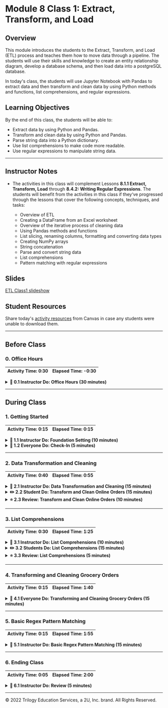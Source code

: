 # Module 8 Class 1: Extract, Transform, and Load
 
## Overview

This module introduces the students to the Extract, Transform, and Load (ETL) process and teaches them how to move data through a pipeline. The students will use their skills and knowledge to create an entity relationship diagram, develop a database schema, and then load data into a postgreSQL database.
 
In today's class, the students will use Jupyter Notebook with Pandas to extract data and then transform and clean data by using Python methods and functions, list comprehensions, and regular expressions. 
 
## Learning Objectives
 
By the end of this class, the students will be able to:
 
* Extract data by using Python and Pandas. 
* Transform and clean data by using Python and Pandas.
* Parse string data into a Python dictionary.
* Use list comprehensions to make code more readable.
* Use regular expressions to manipulate string data.
 
- - -
 
## Instructor Notes
 
* The activities in this class will complement Lessons **8.1.1 Extract, Transform, Load** through **8.4.2: Writing Regular Expressions**. The students will benefit from the activities in this class if they‘ve progressed through the lessons that cover the following concepts, techniques, and tasks:
 
   * Overview of ETL
   * Creating a DataFrame from an Excel worksheet 
   * Overview of the iterative process of cleaning data
   * Using Pandas methods and functions 
   * List slicing, renaming columns, formatting and converting data types
   * Creating NumPy arrays
   * String concatenation
   * Parse and convert string data
   * List comprehensions
   * Pattern matching with regular expressions
 
## Slides
 
[ETL Class1 slideshow](https://docs.google.com/presentation/d/1uGF4ABUq9fHKdcaP0XH7njZZxk22aO3M99iJZlBZcxM/edit?usp=sharing)
 
## Student Resources
 
Share today's [activity resources](https://2u-data-curriculum-team.s3.amazonaws.com/data-viz-online-lesson-plans/08-Lessons-revised/8-1-Student_Resources.zip) from Canvas in case any students were unable to download them.
 
- - -
 
## Before Class
 
### 0. Office Hours
 
| Activity Time: 0:30       |  Elapsed Time:     -0:30  |
|---------------------------|---------------------------|
 
<details>
 <summary><strong> 📣 0.1 Instructor Do: Office Hours (30 minutes)</strong></summary>
  <br>
 
* Be sure to hold office hours prior to the start of class. Encourage the students to take full advantage of these designated times for asking questions and receiving assistance from instructional staff. You should expect the students to ask for assistance with tasks and topics such as:
 
 * Further review of a specific concept
 * Debugging code
 * Solving computer issues
 * Guidance with using a particular tool
 
</details>
 
- - -
 
## During Class
 
### 1. Getting Started
 
| Activity Time:       0:15 |  Elapsed Time:      0:15  |
|---------------------------|---------------------------|
 
<details>
 <summary><strong>📣 1.1 Instructor Do: Foundation Setting (10 minutes)</strong></summary>
 <br>
 
* Welcome the students to class.
 
* Direct the students to post individual questions in the Zoom chat. You and/or your TAs should answer these questions at the end of class.
 
* Use the slideshow to set the foundation for the material covered in this class.
 
* **Overview:** This is an opportunity for the students to observe where they are in the program. Take a moment to mention some real-world examples that show the value of this week's activities.
 
* **Program Pointers:** Congratulate the students on making it this far in the course. Stress that it’s important to stay focused as they move on to more advanced topics. 

* **ETL for This Week:** Tell the students that they should continue working on their ETL skills throughout the week, and remind them that they will use Python for most of the course.
 
* **This Week's Challenge:** Describe this week's Challenge. The students will perform the ETL process with the option to complete the first part of the Challenge using any of the following tools for data extraction:

  * Python and Pandas functions
  * List comprehension
  * Regular expressions 

* After the transformation step, they'll need to create a table schema in the database, and then load the data into the table. Finally, they'll perform data analysis using SQL on the crowdfunding database. 
 
* **Career Connection:** Let the students know that their new skills will be valuable throughout their careers. Provide examples of when you have used these skills in your workplace.
 
* **How to Succeed This Week:** Tell the students that they may have moments of frustration this week as they gain skills and work on complex problems. Use the slide material to outline some of the more difficult topics, and emphasize that finding and fixing errors builds stronger skills. Consider sharing something about your personal learning journey, including concepts or technologies that were difficult to grasp.
 
* **Today's Objectives:** Now, outline the topics for today's lesson. Remind the students that they can find the relevant activity files in the “Getting Ready for Class” page in their course content.
 
</details>
 
<details>
 <summary><strong>🎉  1.2 Everyone Do: Check-In (5 minutes)</strong></summary>
  <br>
 
* Ask the following questions and call on students for answers. A response for you to use, if appropriate, is included here.
 
   * **Question:** How are you feeling about your progress so far?
 
   * **Answer:** We are building your skillset, so it’s okay to sometimes feel overwhelmed. But don’t give up!  
 
   * **Question:** How comfortable do you feel with this topic?
 
   * **Answer:** To find out how comfortable everyone feels with the topic, let's do the following exercise: If you don’t feel confident at all, type 0 in the chat. If you feel very confident, type 5. If your confidence is between those levels, type the appropriate number between 0 and 5.
 
</details>
 
 
- - -
 
### 2. Data Transformation and Cleaning
 
| Activity Time:       0:40 |  Elapsed Time:      0:55  |
|---------------------------|---------------------------|
 
<details>
 <summary><strong>📣  2.1 Instructor Do: Data Transformation and Cleaning (15 minutes)</strong></summary>
  <br>
 
* In previous units, the students transformed and cleaned data to create tables and visualizations. In this demonstration, you will transform and clean a dataset to make it ready for loading into a database. 

* Open the slideshow for this activity and start the demo. 
 
* Open the `running_shoes.xlsx` file and show the students the data. 
 
   ![The running_shoes.xlsx file.](Images/01-running_shoes_xlsx.png)

* The following image shows the dataset after it has been transformed, cleaned, and imported into the database:
 
   ![The shoe_orders table in postgreSQL](Images/02-shoe_orders_postgreSQL_table.png)
 
   * **Note:** The students will not create the table nor import data into postgreSQL in this activity.


* Open the [Data_Transformation_and_Cleaning.ipynb](Activities/01-Ins_Data_Transformation_and_Cleaning/Solved/Data_Transformation_and_Cleaning.ipynb) file, and then read the `running_shoes.csv` file into a DataFrame.
 
   ```python
   pd.set_option('max_colwidth', 200)
   orders_df = pd.read_excel("../Resources/running_shoes.xlsx")
   orders_df
   ```
 
   ![The running shoes data in a DataFrame.](Images/03-running_shoes_DataFrame.png)
 
* All the data is in one column, “Product ID,Category,Product,Size,Last Visited”.  
 
* We can transform the column name into a list of five elements by using the following code:  
 
   ```python
   import pandas as pd
   # Get the columns into a list.
   shoe_order_cols = orders_df.columns.tolist()
   shoe_order_cols
   ```
 
   * The output contains each column name with a comma separator.

   ```text
   ['Product ID,Category,Product,Size,Last Visited']
   ```
* Then, we use a `for` loop to iterate through the `shoe_order_cols` list, split the elements on the comma, and add each item to a list.
 
   ```python
   # Split the column name on the comma to create five elements. 
   new_columns = []
   for col in shoe_order_cols:
      new_columns.append(col.split(","))
   print(new_columns[0])
   ```
 
* Next, we'll apply the same transformation to the row values in the DataFrame. 
 
   * First, get each row into a list. 
 
      ```python
      # Get each row into a list.
      shoe_orders_values = orders_df.values.tolist()
      shoe_orders_values
      ```
      
      ![A list of each row of the DataFrame.](Images/04-DataFrame_values_list.png)
 
   * Next, run the code to split the values of each row in the list on the comma and add the items to a new list. 
 
      ```python
      # Split the values of each row in the list on the comma and add the items to a new list.
      shoe_orders_list = []
      for item in shoe_orders_values:
         shoe_orders.append(item[0].split(","))
      shoe_orders_list
      ```
 
      ![Each value in the list separated by a comma.](Images/05-DataFrame_values_separated.png)
 
* Tell the students that we have two lists: the nested list for the columns and the nested list of row values that we will use to create a new DataFrame.
 
* Next, run the following code to create a new DataFrame.  
 
   ```python
   # Create a new DataFrame with the new column names and list of shoe orders
   shoe_orders_df = pd.DataFrame(shoe_orders_df_list, columns=new_columns[0])
   shoe_orders_df
   ```
 
   ![A new DataFrame that contains a row of values for each new column.](Images/06-Transformed_DataFrame.png)

* There is an alternative method of creating the `shoe_orders_df` DataFrame. Using the following code, we can split the row values in the “'Product ID,Category,Product,Size,Last Visited'” column into five columns on the delimiter, `','`. 

   ```python
   # Alternative method.
   shoe_orders_df = pd.DataFrame()
   shoe_orders_df[['Product ID', 'Category', 'Product', 'Size', 'Last Visited']] = orders_df['Product ID,Category,Product,Size,Last Visited'].str.split(',', n=5, expand=True)
   shoe_orders_df
   ```
 
* Now that we have transformed the data, we can clean the DataFrame. 
 
   * First, run the following code to rename the columns to match the table in the database. Point out that we also had the option to create the column names when we split the data into five columns.
 
      ```python
         # Rename the columns. 
         shoe_orders_df.rename(columns={'Product ID': "productID",
                                    'Category': "category",
                                    'Product': "product",
                                    'Size': "size",
                                    'Last Visited': "lastvisited"}, inplace=True)
         shoe_orders_df
      ```
 
      ![The columns renamed in the shoe_orders_df DataFrame.](Images/07-renamed_columns.png)
 
   * Next, run the following code to remove the word "Size" and trailing whitespace from the "size" column, and then convert the "size" column to an `int64` data type. 
 
      ```python
      # Remove the word "Size" and trailing whitespace from the "size" column.
      shoe_orders_df["size"]  = shoe_orders_df["size"].str.replace("Size ","")
      # Convert the "size" column to an integer datatype
      shoe_orders_df["size"]  = pd.to_numeric(shoe_orders_df["size"])
      shoe_orders_df
      ```
 
      ![The cleaned size column in the shoe_orders_df DataFrame.](Images/08-cleaned_size_column.png)
 
   * Check the data types using the `info()` method. Or, use `shoe_orders_df.dtypes["size"]`.
 
   * **Note:** Tell students that they can also use `shoe_orders_df["size"] = shoe_orders_df["size"].astype('int')` to convert the "size" column data type to a `int64` data type. 
   
   * Next, run the following code to convert the "lastvisited" column to a `datetime` data type. 
   
      ```python
      # Convert the "lastvisited" column to a datetime datatype.
      shoe_orders_df["lastvisited"]  = pd.to_datetime(shoe_orders_df["lastvisited"])
      shoe_orders_df.info()
      ```
 
      ![Summary information on the orders_df DataFrame.](Images/09-DataFrame_summary.png)
 
* Our final DataFrame has the same column names and data types as the table in the postgreSQL database. 
 
   ![The final orders_df DataFrame.](Images/10-Final_DataFrame.png)
 
* Send out the [Data_Transformation_and_Cleaning.ipynb](Activities/01-Ins_Data_Transformation_and_Cleaning/Solved/Data_Transformation_and_Cleaning.ipynb) file for the students to use as a reference.
 
* Ask the class the following questions and call on the students for answers:
 
   * **Question:** How would we read the data if it was in a CSV file? 
 
   * **Answer”** We would use the `delimiter=","` or `sep=" "` as an argument when we read the data into a DataFrame. 
 
   * **Question:** What was the purpose of this activity? 
 
   * **Answer:** It provided practice with parsing a wide variety of formatted data.
 
   * **Question:** What can you do if we don't completely understand this activity?
   
   * **Answer:** Please contact the instructional staff (instructor and TAs).
 
* Answer any questions before moving on.
 
</details>
 
<details>
 <summary><strong>✏️ 2.2 Student Do: Transform and Clean Online Orders (15 minutes)</strong></summary>
<br>
 
* In this activity, the students will transform and clean a dataset that will later be uploaded into a database.
 
* Make sure the students can download and open the [instructions](Activities/02-Stu_Transform_and_Clean_Online_Orders/README.md), the [unsolved Transform and Clean Online Orders](Activities/02-Stu_Transform_and_Clean_Online_Orders/Unsolved/Transform_and_Clean_Online_Orders_Unsolved.ipynb) file, and the [online_orders.csv](Activities/02-Stu_Transform_and_Clean_Online_Orders/Unsolved/Resources/online_orders.csv) file from the AWS link. 
 
* Go over the instructions in the README, then open the [Transform and Clean Online Orders solution](Activities/02-Stu_Transform_and_Clean_Online_Orders/Solved/Transform_and_Clean_Online_Orders_Solved.ipynb) file within the Jupyter Notebook. Show students the final transformed and cleaned DataFrame.
 
  ![Online orders final DataFrame](Images/A1-online_orders_df.png)  
 
* Place the students into groups of 3–5. Each group member should work on the solution by themselves, but they can reach out to others in their group for suggestions.
 
* Let the students know that they may be asked to share and go through their work at the end of the activity.
 
</details>
 
 
<details>
 <summary><strong> ⭐ 2.3 Review: Transform and Clean Online Orders (10 minutes)</strong></summary>
  <br>
 
* Ask for a volunteer to go through their solution. Remind the students that it's okay if they didn't finish the activity.
 
* To encourage participation, you can open the [starter code](Activities/02-Stu_Transform_and_Clean_Online_Orders/Unsolved/Transform_and_Clean_Online_Orders_Unsolved.ipynb) and ask the students to help you write the different conditional list comprehensions.
 
* If there are no volunteers, open up [Transform and Clean Online Orders solution](Activities/02-Stu_Transform_and_Clean_Online_Orders/Solved/Transform_and_Clean_Online_Orders_Solved.ipynb) in Jupyter Notebook, and then go through the code line by line while emphasizing the following points:
 
* First, we create a list for the column names using the `df.columns.to_list()`, or `list(df)`, then we split the column name on the comma, `','`, to create the new column names. 

     ```python
   # Create a list for the column names.
   columns = orders_df.columns.to_list()
   # Split the column on the comma and place names in a list.
   for column in columns:
      column_names = column.split(",")
   print(column_names)
   ```

* Next, we split the row values on the delimiter, `','` in the existing column and add the data to the six new columns. 
 
  ```python
   # Create a new DataFrame and split the data from one column into six columns.
   online_orders_df = pd.DataFrame()
   online_orders_df[['orderId', 'productName', 'category', 'sellingPrice', 'shipping', 'totalPrice']] = orders_df['orderId,productName,category,sellingPrice,shipping,totalPrice'].str.split(',', n=6, expand=True)
   online_orders_df
   ```

* Next, we convert the "sellingPrice" and "totalPrice" columns to a float data type using the `.astype(float)` method on each column. You can also apply the method to both columns at once using the following code:
 
   ```python
   online_orders_df[["sellingPrice","totalPrice"]] = online_orders_df[["sellingPrice","totalPrice"]].astype('float')
   ```  
 
* We calculate the "shippingPrice" column by subtracting the "sellingPrice" from the "totalPrice" with the following code:
 
   ```python
   online_orders_df["shippingPrice"] = online_orders_df["totalPrice"] - online_orders_df["sellingPrice"]
   ``` 
 
   * Point out that we must convert the "sellingPrice" and "totalPrice" columns to a `float` data type before we subtract the values in the columns. 

* Finally, we reorder the columns to get our transformed and clean DataFrame. 


   ```python
   # Reorder the columns.
   online_orders = online_orders_df[['orderId', 'productName', 'category', 'sellingPrice','shippingPrice', 'totalPrice', 'shipping']]
   ``` 

* Send out the [Transform and Clean Online Orders solution](Activities/02-Stu_Transform_and_Clean_Online_Orders/Solved/Transform_and_Clean_Online_Orders_Solved.ipynb) file for students to use as a reference.
 
* Answer any questions before moving on.
 

</details>
 
 
- - -
 
### 3. List Comprehensions
 
| Activity Time:       0:30 |  Elapsed Time:      1:25  |
|---------------------------|---------------------------|
 
<details>
 <summary><strong> 📣 3.1 Instructor Do: List Comprehensions (10 minutes)</strong></summary>
  <br>
 
* The students were introduced to list comprehensions in the asynchronous content. In this activity, the students will learn the structure of list comprehensions and how to use them more effectively. **Note:** You may use the slides to accompany this activity.
 
* List comprehension is the process of creating a new list in a single line of code.  
 
* Open [List_Comprehensions.ipynb](Activities/03-Ins_List_Comprehensions/Solved/List_Comprehensions.ipynb) in Jupyter Notebook. Remind the students that they have been using `for` loops to iterate through lists and other iterable objects like dictionaries and tuples. Now, they will learn about list comprehensions as another method for creating lists.
 
#### Comparing List Creation Methods by Using Python

Share the following code with the students: 
 
   ```python
   # Using a `for` loop to iterate through a list. 
   digits = []
   for x in range(10):
      digits.append(x)
   print(digits)
   ```
 
* Here is the basic syntax of a list comprehension: 
 
   * `[expression for element in iterable_object]`
 
* Every list comprehension in Python includes three elements:

   * The `expression`:
* A call  to a method, or any other valid expression that returns a value. 
   * The `element`:
* Is the object or value in the list or an iterable object. 
   * The `iterable_object`:
* Is a list, set, sequence, generator, or any other object that can return its elements one at a time.
 
* We can use the following code to convert the previous `for` loop into a list comprehension:
 
   ```python
   # Iterating through a list using list comprehensions.
   digits = [x for x in range(10)]
   print(digits)
   ```
   * The first `x` is the _expression_. 
   * The second `x` is the _element_.
    * `range(10)` is the <i>iterable_object</i>.
 
#### Using List Comprehensions for Mathematical Calculations
 
* Next, show the students how to perform mathematical calculations on a list using a `for` loop and then adding those values to a new list. 
 
   ```python
   # Create a list using a `for` loop that has a multiple of a number.
   squares = []
   for x in range(10):
      # raise x to the power of 2
      squares.append(x**2)
   print(squares)
   ```
 
* We can convert the previous `for` loop into a list comprehension: 
 
   ```python
   # Create a list using list comprehension that has a multiple of a number.
   squares = [x**2 for x in range(10)]
   print(squares))
   ```
 
#### Using Conditional Expressions with List Comprehensions
 
* Next, demonstrate how we can filter data based on a conditional expression by using list comprehensions. 
 
* Here's the syntax of a list comprehension with a conditional expression: 
 
   * `[expression for element in iterable_object if filter_expression]`
 
* For example, if we have a list of dogs with their name, age, and weight, and we want to see only the large dogs, we could use the following syntax:
 
   * `[dog for dog in dogs if dog['weight'] > 30]`
 
* In this list comprehension:

   * The first `dog` is the _expression_.
   * The second `dog` is the _element_.
   * `dogs` is the <i>iterable_object</i>.
   * `dog['weight'] > 30` is the <i>filter_expression</i>.
 
   * **Note:** We can use the _element_ in our filter expression.
  
* We can use a conditional in the filter expression to filter the list. For example, to create a list of even numbers, we can use the following code:
 
   ```python
   even_numbers = [x for x in range(50) if x % 2 == 0]
   print(even_numbers)
   ```
 
* We can also use a conditional in the expression. The following example prints numbers in lists of even and odd numbers:
 
   ```python
   numbers = ['Even' if x %2 == 0 else 'Odd' for x in range(20)]
   print(numbers)
   ```
 
* We can use list comprehensions to filter a list of dictionaries by accessing values inside the dictionaries.
 
   ```python
   candies_no_nuts = [candy for candy in candies if candy['has_nuts'] == False]
   print(candies_no_nuts)
   ```
 
* We can make it easier to read by selecting the name of the value in the dictionary.
 
   ```python
   candies_no_nuts = [candy['name'] for candy in candies if candy['has_nuts'] == False]
   print(candies_no_nuts)
   ```
 
#### Performing String Manipulation by Using List Comprehensions
 
* We can also use list comprehensions to filter and modify Python strings. 
 
* In the previous student activity, the column name was placed in a list. 
 
   * `['orderId,productName,category,sellingPrice,shipping,totalPrice']`
 
* We can use a list expression to split the column on the comma and place it in a new list with the following code:
 
   ```python
   # A list that holds the column name. 
   columns = ['orderId,productName,category,sellingPrice,shipping,totalPrice']
 
   # Split the column on the comma and place it in a list.
   column_names = [column.split(",") for column in columns]
   print(column_names[0])
   ```
 
* Show how we can identify numbers in a string using the `isdigit()` method:
 
   ```python
   #  User data entered as name and phone number
   user_data = "Elvis Presley 987-654-3210"
   phone_number = [ x for x in user_data if x.isdigit()]
   print(phone_number)
   ```
 
* Finally, demonstrate how we can perform data cleaning to remove the "$" sign from a string value and then convert the string to a `float` data type: 
 
   ```python
   # List of dollar amounts as string objects.
   totals = ["$94.00", "$68.00", "$122.95", "$128.00", "$96.00", "$119.90", "$93.90", "$113.60", "$89.75", "$106.85"]
 
   # Convert the dollar amounts to a float data type using list comprehensions.
   new_totals = [(float(total.replace('$',''))) for total in totals]
   print(new_totals)
   ```
 
* Send out [List_Comprehensions.ipynb](Activities/03-Ins_List_Comprehensions/Solved/List_Comprehensions.ipynb) file for the students to use as a reference.
 
* If you have enough time remaining, ask the following questions and call on students for answers.
 
   * **Question:** How can you get the data from a row in a DataFrame by using a list comprehension? 
 
   * **Answer:** We use `[row[0] for i, row in df.iterrows()]`.
 
   * **Question:** How did the previous activity help us prepare for the Challenge?
 
   * **Answer:** It doesn't directly help us with the Challenge, but it reinforces the steps and options for list comprehensions. 

* Answer any questions before moving on.
 
</details>
 
<details>
 <summary><strong> ✏️ 3.2 Students Do: List Comprehensions (15 minutes)</strong></summary>
  <br>
 
* In this activity, the students will practice using list comprehensions.
 
* Make sure the students can download the [instructions](Activities/04-Stu_List_Comprehensions/README.md) and the [starter code](Activities/04-Stu_List_Comprehensions/Unsolved/List_Comprehensions_Unsolved.ipynb).
 
* Go over the instructions with the students and answer any questions.
 
* Place the students into groups of 3–5. They should work on the solution by themselves, but they can reach out to others in their group for assistance.
 
* Let the students know that they may be asked to share and go through their work at the end of the activity.
 
</details>
 
<details>
 <summary><strong> ⭐ 3.3 Review: List Comprehensions (5 minutes)</strong></summary>
  <br>
 
* Ask for volunteers to go through their solution. Remind them that it is okay if they didn't finish the activity.
 
* To encourage participation, you can open the [starter code](Activities/04-Stu_List_Comprehensions/Unsolved/List_Comprehensions_Unsolved.ipynb) and ask the students to help you write the conditional list comprehensions.
 
* If there are no volunteers, open [List_Comprehensions_Solved.ipynb](Activities/04-Stu_List_Comprehensions/Solved/List_Comprehensions_Solved.ipynb) in Jupyter Notebook and go through the code line by line. Be sure to cover the following points.
 
   * `[x for x in range(100)]` would simply return the original list. Add in the conditional `x % 3 == 0` and explain how the conditional filters the list comprehension.
 
   * To make a list of numbers divisible by three or five, we can modify the previous list comprehension by adding an `or` operator followed by `x % 5 == 0`. 
 
   * In the pets example, we filtered the dictionary on the `type` key and returned the values from the `name` key. 
 
   * We use `.split(",")` on the expression to create a separate list for each customer that contains their customer ID, name, and email.  
 
      ```python
      [customer.split(",") for customer in customers]
      ```
 
   * To extract the customer ID from each customer, we can modify the previous list comprehension using list indexing to retrieve the first item in each customer list inside the `int()` constructor. 
 
      ```python
      [int(customer.split(",")[0]) for customer in customers]
      ```
 
   * To split each customer's "name" into a first and last name, we can modify the list comprehension by retrieving the second item in the list and then splitting that item on the whitespace, `(" ")`. 
 
      ```python
      [customer.split(",")[1].split(" ") for customer in customers]
      ```
 
* Send out the [List_Comprehensions_Solved.ipynb](Activities/04-Stu_List_Comprehensions/Solved/List_Comprehensions_Solved.ipynb) file for the students to use as a reference.
 
* Answer any questions before moving on.
 
</details>
 
 
- - -
 
### 4. Transforming and Cleaning Grocery Orders
 
| Activity Time:       0:15 |  Elapsed Time:      1:40  |
|---------------------------|---------------------------|
 
 
<details>
 <summary><strong>🎉 4.1 Everyone Do: Transforming and Cleaning Grocery Orders (15 minutes)</strong></summary>
  <br>
 
* In this activity, the students will read in the `grocery_orders.xlsx` dataset into a DataFrame, transform and clean the data to create a new DataFrame, and then merge the new DataFrame with the one created from the `grocery_suppliers.csv` dataset.
 
* Make sure the students can download and open the following files from the AWS link:
   * [instructions](Activities/05-Evr_Transform_and_Clean_Grocery_Orders/README.md)
   * [grocery_orders.xlsx](Activities/05-Evr_Transform_and_Clean_Grocery_Orders/Unsolved/Resources/grocery_orders.xlsx)
   * [grocery_suppliers.csv](Activities/05-Evr_Transform_and_Clean_Grocery_Orders/Unsolved/Resources/grocery_suppliers.csv)
   * [Transform_and_Clean_Grocery_Orders_Unsolved.ipynb](Activities/05-Evr_Transform_and_Clean_Grocery_Orders/Unsolved/Transform_and_Clean_Grocery_Orders_Unsolved.ipynb) 
 
* Review the instructions with the students, and then let them work for 10 minutes.
 
* When 10 minutes have elapsed, open the [unsolved Transform and Clean Grocery Orders](Activities/05-Evr_Transform_and_Clean_Grocery_Orders/Unsolved/Transform_and_Clean_Grocery_Orders_Unsolved.ipynb) file, read in the `grocery_orders.xlsx`, and ask for volunteers to go through their steps for creating the new grocery orders DataFrame.
 
* If there are no volunteers, open the [Transform_and_Clean_Grocery_Orders_Solved.ipynb solution](Activities/05-Evr_Transform_and_Clean_Grocery_Orders/Solved/Transform_and_Clean_Grocery_Orders_Solved.ipynb) file, and show how to create the new grocery orders DataFrame with the correct data types. Be sure to cover the following points.

   * After we read the data into a DataFrame, we create the new columns by adding the column name to a list and then splitting the list elements on the commas using a list comprehension.
 
      ```python
      grocery_orders_cols = grocery_orders_df.columns.to_list()
      new_columns = [col.split(",") for col in grocery_orders_cols]
      new_columns[0]
      ```
 
   * Next, we create a new DataFrame and split the data from one column into four columns. 
   
 
      ```python
      # Get each row into a list.
      grocery_df = pd.DataFrame()
      grocery_df[['upc12', 'item_name', 'cases_ordered', 'last_ordered']] = grocery_orders_df['upc12,item_name,cases_ordered,last_ordered'].str.split(',', n=4, expand=True)
      ```
   
   * To convert the "upc12" order numbers to integers, we remove the hashtag and convert the string values to integers.
 
      ```python
      # Convert the upc12 number to an integer.
      grocery_df["upc12"] = pd.to_numeric(grocery_df["upc12"].str.replace("#",""))
      ```

    * We use the `pd.to_numeric` function to convert the "cases_ordered" to an integer.
 
      ```python
      # Convert the number cases ordered to an integer.
      grocery_df["cases_ordered"] = pd.to_numeric(grocery_df["cases_ordered"])
      ```

   * Then, we convert the date from epoch or Unix format to datetime format.

      ```python
      # Convert the last_ordered column from UTC to a datetime format.
      from datetime import datetime as dt
      grocery_df["last_ordered"] = pd.to_datetime(grocery_df["last_ordered"], unit='s').dt.strftime('%Y-%m-%d') 
      ```
 
   * Next, we split each value in the "item_name" column into two values, with each value placed in the two new columns. We drop the "item_name" column and reorder the columns.
 
      ```python
      grocery_df[["category","name"]] = grocery_df["item_name"].str.split(' - ', n=1, expand=True)
      grocery_df_clean = grocery_df.drop("item_name", axis=1)
      grocery_df_clean = grocery_df_clean[['upc12','category', 'name', 'cases_ordered', 'last_ordered']]
      grocery_df_clean
      ```
 
   * Finally, we read in the `grocery_suppliers.csv` data into a DataFrame, check to make sure that the data types match in both DataFrames, and then merge the `grocery_df_clean` DataFrame with the `grocery_supplier` DataFrame using the following code:
 
      ```python
      grocery_database = grocery_df_clean.merge(grocery_supplier, on='upc12', how='right')
      grocery_database
      ```
   
      ![The final DataFrame after merging.](Images/A5-grocery_database.png)

* Send out the [Transform_and_Clean_Grocery_Orders_Solved.ipynb solution](Activities/05-Evr_Transform_and_Clean_Grocery_Orders/Solved/Transform_and_Clean_Grocery_Orders_Solved.ipynb) file for the students to use as a reference.

* Answer any questions before moving on.
 
</details>
 
 
- - -
 
### 5. Basic Regex Pattern Matching
 
| Activity Time:       0:15 |  Elapsed Time:      1:55  |
|---------------------------|---------------------------|
 
<details>
 <summary><strong> 📣 5.1 Instructor Do: Basic Regex Pattern Matching (15 minutes)</strong></summary>
  <br>
 
* In this course, we have used a variety of Python's string type methods for manipulating string data. Now we'll cover how to use Python's built-in regular expression (regex) module, a more robust tool for manipulating string data. 
 
* The goal of this demonstration is to show students how to find patterns in string data such as letters, words, numbers, or non-word characters using regular expressions instead of using Python's string type methods. **Note:** You may use the slides to accompany the activity. 
 
* Point out that we are going to use regular expressions to extract string data from the `grocery_orders.xlsx` file that we used in the previous activity. 
 
* Open [BasicRegex_PatternMatchingx.ipynb](Activities/06-Ins_BasicRegex_PatternMatching/Solved/BasicRegex_PatternMatching.ipynb) and go through the code with students.
   
* After we load the `grocery_orders.xlsx` file into a DataFrame, we place the column name in a list and store it in a variable:
 
   ```python
   grocery_orders_cols = grocery_orders_df.columns.to_list()
   grocery_orders_cols[0]
   ```
 
* Next, we import the `re` module, and then use the regular expression `split()` function to split the string data, `grocery_orders_cols[0]`, on the delimiter, `','`.
   
   ```python
   import re
   # Split the column on the comma.
   column_names = re.split(',', grocery_orders_cols[0])
   print(column_names)
   ```

* Run the next cell where the pattern has been substituted with `'\W'`. 
   
   ```python
   # Split the column on the comma using the character class, `\W`.
   colum_names = re.split('\W', grocery_orders_cols[0])
   print(colum_names)
   ```
   
   * The output from running the code is a list split on any non-word character. 
 
   ```text
   ['upc12', 'item_name', 'cases_ordered', 'last_ordered']
   ```
   
* The `'\W'` is a regular expression character class that will match any non-word character, like the comma, but not a letter, digit, or underscore. Regular expressions use backslashes in strings to denote special characters that would be difficult to enter directly. The backslash, `\`, before a character class is an *escape character* that tells the code to match the character class after the backslash. 

* If we want to split the string on the comma and underscore, we can use; `'\W|_'`, where the pipe, `"|"`, means "or".


   ```python
   # Split the column on the comma and underscore.
   column_names = re.split('\W|_', grocery_orders_cols[0])
   print(column_names)
   ```
 
* Next, we retrieve the values from the DataFrame and add them to a list. Then we use regular expressions to extract each value from the first row:
 
   ```python
   # Get each row into a list.
   grocery_orders_list = grocery_orders_df.values.tolist()

   # Split the values of the first row in the list on the non-word character.
   first_values = re.split('\W', grocery_orders_list[0][0])
   print(first_values)
   ```
   
* The output is a list where the row values from the first row are split on any non-word character, such as the hashtag and whitespace:
 
   ```text
   ['', '1576031803', 'Pasta', '', '', 'Fusilli', '5', '1622507126']
   ```
 
* Point out that using `\W` to split the values doesn't achieve what we want, which is splitting the list on the comma. It would be faster to use `split(",")`.  
 
* Answer any questions before moving on. 

#### Matching Digit Characters

* Next, we'll find all the numbers in the first row of values using the regular expression function, `findall()`. This function will find all matches of a pattern in a string and return the results in a list. The `findall()` function takes two parameters, a pattern and a string.

* First, we'll use the following regular expression `'[0-9]'` to get all the numeric characters. Run the following code. The output is every number in the first row of values.  
 
   ```python
   # Find all the numbers,
   numbers_only = re.findall('[0-9]', grocery_orders_list[0][0])
   print(numbers_only)
   ```

   ```text
   ['1', '5', '7', '6', '0', '3', '1', '8', '0', '3', '5', '1', '6', '2', '2', '5', '0', '7', '1', '2', '6']
   ```

   * Point out that the `[]` indicates a character class. Here, our function will find any numbers between zero and nine, the characters contained within the brackets.
 
* We can modify the pattern to find more than one digit, including all sequences of numbers, by adding a "+" after our regular expression. 
 
   ```python
   # Find one or more numbers together.
   numbers_only = re.findall('[0-9]+', grocery_orders_list[0][0])
   print(numbers_only)
   ```
 
   ```text
   ['1576031803', '5', '1622507126']
   ```
 
* And, we can find only the numbers that are a certain length by passing a number inside curly brackets, `{}` after our capture group. 
 
   ```python
   # Find the ten digit numbers.
   ten_digit_numbers = re.findall('[0-9]{10}', grocery_orders_list[0][0])
   print(ten_digit_numbers)
   ```
 
   ```text
   ['1576031803', '1622507126']
   ```

* Before moving on, tell the students that we can also use the `\d` character class for digits in place of `[0-9]`.

#### Matching Non-digit Characters

* In this next part, we'll use regular expressions to match "Pasta - Fusilli" in the first row of values. 

* Tell the students that we are building on the regex pattern for this match. 

* First, we will get all non-digit characters with one of the regex patterns, `'[^0-9]'`, `[^\d]`, or `\D`. 
 
   ```python
   # Find non-digit characters only.
   non_digit_only = re.findall('[^0-9]', grocery_orders_list[0][0])
   print(non_digit_only)
   ```
 
   ```text
   ['#', ',', 'P', 'a', 's', 't', 'a', ' ', '-', ' ', 'F', 'u', 's', 'i', 'l', 'l', 'i', ',', ',']
   ```

   * The caret, `^`, reverses the selection within the brackets. Here, this means we are _not_ going to match any digit characters for the pattern within the brackets.
 
* By adding a `+` after `'[^0-9]'`, or `\D`, we can find multiple one non-digit characters grouped together.
 
   ```python
   # Find more than one non-digit character.
   non_digit_only = re.findall('\D+', grocery_orders_list[0][0])
   print(non_digit_only)
   ```
 
   ```text
   ['#', ',Pasta - Fusilli,', ',']
   ```
 
* To avoid matching the hashtag, we can modify the regular expression by adding `[^#]` before our non-digit pattern, `'\D+'`, in the regular expression.
 
   ```python
   non_digital_only = re.findall('[^#]\D+', grocery_orders_list[0][0])
   print(non_digital_only)
   ```
 
   ```text
   ['3,Pasta - Fusilli,', '5,']
   ```

   * Although we avoided the hashtag, we captured single digit numbers and commas. 
   
* We can avoid the single digits and the hashtag by replacing the hashtag character in the previous code with the digit character, `\d`, inside the brackets.
  
   ```python
   non_digital_only = re.findall('[^\d]\D+', grocery_orders_list[0][0])
   print(non_digital_only)
   ```
 
   ```text
   [',Pasta - Fusilli,']
   ```
   
* Next, we add a comma after the digit character class inside the brackets to avoid capturing the comma before "Pasta".  

   ```python
   non_digital_only = re.findall('[^\d,]\D+', grocery_orders_list[0][0])
   print(non_digital_only)
   ```
 
   ```text
   ['Pasta - Fusilli,']
   ```
 
* Now, we add the same character class, `[^\d,]`, after the non-digit character class, `\D+`, to avoid capturing the comma after "Fusilli."  
 
   ```python
   non_digital_only = re.findall('[^\d,]\D+[^\d,]', grocery_orders_list[0][0])
   print(non_digital_only)
   ```

   ```text
   ['Pasta - Fusilli']
   ```

* Point out that we can use the following regular expression to achieve the same results:
`[^\d\W]\D+[^\d\W]` 
 
* Now that we have a regular expression to parse the data in the first row of values, we can test it on all the row values with a `for` loop or with list comprehension.

   ```python
   # A for loop.
   for item in grocery_orders_list:
      print(re.findall('[^\d,]\D+[^\d,]', item[0])[0])
   # A list comprehension
   [re.findall('[^\d,]\D+[^\d,]', item[0])[0] for item in grocery_orders_list]
   ```

   ```text
   Pasta - Fusilli
   Cheese - Cottage Cheese
   Beef - Sushi Flat Iron Steak
   Chicken - Ground
   Pasta - Penne Rigate
   Chicken - Wings
   Beef - Texas Style Burger
   Shrimp - Jumbo Gulf
   Cheese - Mozzarella
   Shrimp - Argentina Red
   ```

* Explain to the students that there are different character classes and punctuations that we can use within a regular expression to get the desired result. It all comes down to testing, reading the documentation, and researching to find what works.  

* Tell students that they'll continue to learn how to use regular expressions in the next class. 
 
* Send out the [BasicRegex_PatternMatchingx.ipynb](Activities/06-Ins_BasicRegex_PatternMatching/Solved/BasicRegex_PatternMatching.ipynb) file for students to use as a reference.
 
* Send out the [Python Regular Expression](https://docs.python.org/3/howto/regex.html) link for the students to reference. 
 
</details>

- - -
 
### 6. Ending Class
 
| Activity Time:       0:05 |  Elapsed Time:      2:00  |
|---------------------------|---------------------------|
 
<details>
 <summary><strong>📣  6.1 Instructor Do: Review (5 minutes) </strong></summary>
  <br>
 
* Review the skills that we covered today and the previous lessons that presented these concepts:

  * Extract, transform and clean data using Python and Pandas methods and functions is in **Lesson 8.3.3: Create the Category and Subcategory DataFrames** and **Lesson 8.3.4: Create the Campaign DataFrame**.

   * Converting data types in a DataFrame is in **Lesson 8.3.4: Create the Campaign DataFrame**.

   * Using list comprehensions is in **Lesson 8.3.4: Create the Campaign DataFrame** and **Lesson 8.3.5: Create the Contacts DataFrame**.

   * Using regular expression to transform data is in **Lesson 8.4.1: Introduction to Regular Expressions** and **Lesson 8.4.2: Write Regular Expressions**. 
 
* Finally, encourage the class to begin the Challenge as soon as possible. 

* If the students need help understanding documentation or activity instructions, they should send questions through the Learning Assistants channel or access their instructional team during pre-scheduled Office Hours. 

* Answer any questions before ending the class.
 
</details>
 
 
---
 
© 2022 Trilogy Education Services, a 2U, Inc. brand. All Rights Reserved.